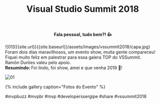 ﻿---
title: "Visual Studio Summit 2018"
comments: true
excerpt_separator: "Ler mais"
categories:
  - Evento
gallery:
  - url: /assets/images/vssummit2018/1.jpg
    image_path: /assets/images/vssummit2018/1.jpg
    alt: "Visual Studio Summit 2018"
  - url: /assets/images/vssummit2018/2.jpg
    image_path: /assets/images/vssummit2018/2.jpg
    alt: "Visual Studio Summit 2018"
  - url: /assets/images/vssummit2018/3.jpg
    image_path: /assets/images/vssummit2018/3.jpg
    alt: "Visual Studio Summit 2018"
  - url: /assets/images/vssummit2018/4.jpg
    image_path: /assets/images/vssummit2018/4.jpg
    alt: "Visual Studio Summit 2018"
  - url: /assets/images/vssummit2018/5.jpg
    image_path: /assets/images/vssummit2018/5.jpg
    alt: "Visual Studio Summit 2018"
  - url: /assets/images/vssummit2018/6.jpg
    image_path: /assets/images/vssummit2018/6.jpg
    alt: "Visual Studio Summit 2018"
  - url: /assets/images/vssummit2018/7.jpg
    image_path: /assets/images/vssummit2018/7.jpg
    alt: "Visual Studio Summit 2018"
  - url: /assets/images/vssummit2018/8.jpg
    image_path: /assets/images/vssummit2018/8.jpg
    alt: "Visual Studio Summit 2018"
  - url: /assets/images/vssummit2018/9.jpg
    image_path: /assets/images/vssummit2018/9.jpg
    alt: "Visual Studio Summit 2018"
  - url: /assets/images/vssummit2018/10.jpg
    image_path: /assets/images/vssummit2018/10.jpg
    alt: "Visual Studio Summit 2018"
  - url: /assets/images/vssummit2018/11.jpg
    image_path: /assets/images/vssummit2018/11.jpg
    alt: "Visual Studio Summit 2018"
  - url: /assets/images/vssummit2018/12.jpg
    image_path: /assets/images/vssummit2018/12.jpg
    alt: "Visual Studio Summit 2018"
  - url: /assets/images/vssummit2018/13.jpg
    image_path: /assets/images/vssummit2018/13.jpg
    alt: "Visual Studio Summit 2018"
  - url: /assets/images/vssummit2018/14.jpg
    image_path: /assets/images/vssummit2018/14.jpg
    alt: "Visual Studio Summit 2018"
  - url: /assets/images/vssummit2018/15.jpg
    image_path: /assets/images/vssummit2018/15.jpg
    alt: "Visual Studio Summit 2018"
  - url: /assets/images/vssummit2018/16.jpg
    image_path: /assets/images/vssummit2018/16.jpg
    alt: "Visual Studio Summit 2018"
  - url: /assets/images/vssummit2018/17.jpg
    image_path: /assets/images/vssummit2018/17.jpg
    alt: "Visual Studio Summit 2018"
---

<center><strong>Fala pessoal, tudo bem?! 👍 </strong></center> <br>
![01]({{site.url}}{{site.baseurl}}/assets/images/vssummit2018/capa.jpg)
<div style="text-align: justify;">
Foram dois dias maravilhosos, um evento show, muita gente compareceu!
<br>
Fiquei muito feliz em palestrar para essa galera TOP do VSSummit.
<br>
Ramõn Durões valeu pelo apoio. 
<br>
<strong>Resumindo: </strong> Foi lindo, foi show, amei e que venha 2019 💚!
<br>
</div>  

![01]({{site.url}}{{site.baseurl}}/assets/images/vssummit2018/1.jpg) 

{% include gallery caption="Fotos do Evento" %}

 #mvpbuzz #mvpbr #mvp #developerssergipe #share #vssummit2018<br><br>